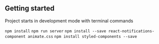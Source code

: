 
## Getting started
Project starts in development mode with terminal commands

`npm install`
`npm run server`
`npm install --save react-notifications-component animate.css`
`npm install styled-components --save`

